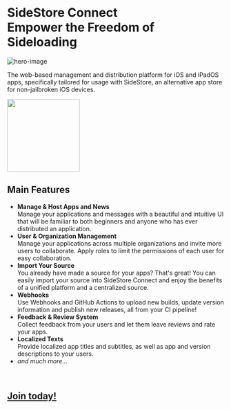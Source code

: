 # SideStore Connect<br /> Empower the Freedom of Sideloading

![hero-image](https://github.com/SideStore-Connect/.github/assets/26281795/3bf73af0-a807-408d-9938-4feed6eb047b)

The web-based management and distribution platform for iOS and iPadOS apps, specifically tailored for usage with SideStore, an alternative app store for non-jailbroken iOS devices.

[<img src="https://github.com/SideStore-Connect/.github/assets/26281795/4758e83b-564e-46d6-8d31-a6bb7af2b691" width="168px" />](sidestore://source?url=https://connect.sidestore.io)

## Main Features
- **Manage & Host Apps and News**  
  Manage your applications and messages with a beautiful and intuitive UI that will be familiar to both beginners and anyone who has ever distributed an application.
- **User & Organization Management**  
  Manage your applications across multiple organizations and invite more users to collaborate. Apply roles to limit the permissions of each user for easy collaboration. 
- **Import Your Source**  
  You already have made a source for your apps? That's great! You can easily import your source into SideStore Connect and enjoy the benefits of a unified platform and a centralized source.
- **Webhooks**  
  Use Webhooks and GitHub Actions to upload new builds, update version information and publish new releases, all from your CI pipeline!
- **Feedback & Review System**  
  Collect feedback from your users and let them leave reviews and rate your apps.
- **Localized Texts**  
  Provide localized app titles and subtitles, as well as app and version descriptions to your users.
- *and much more...*

<br />

## [Join today!](https://connect.sidestore.io)
